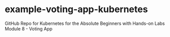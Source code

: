 # example-voting-app-kubernetes

GitHub Repo for Kubernetes for the Absolute Beginners with Hands-on Labs Module 8 - Voting App 
